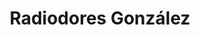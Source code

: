 ---
title: "Radiodores González"
url: /heredia/radiodores-gonzalez/
shop: reparación de automóviles
---